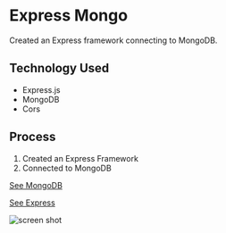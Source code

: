 # Express Mongo


Created an Express framework connecting to MongoDB.

## Technology Used
* Express.js
* MongoDB
* Cors

## Process
1. Created an Express Framework
2. Connected to MongoDB

[See MongoDB](https://www.mongodb.com/)

[See Express](https://expressjs.com/)

![screen shot](https://avatars.githubusercontent.com/u/98851246?s=64&v=4)